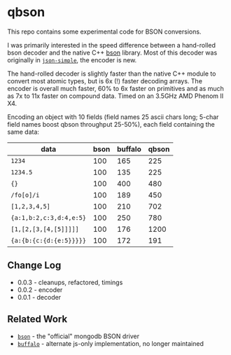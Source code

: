 qbson
=====

This repo contains some experimental code for BSON conversions.

I was primarily interested in the speed difference between a hand-rolled bson
decoder and the native C++ [bson](https://npmjs.org/bson) library.  Most of this
decoder was originally in [`json-simple`](https://github.com/andrasq/node-json-simple),
the encoder is new.

The hand-rolled decoder is slightly faster than the native C++ module to convert
most atomic types, but is 6x (!) faster decoding arrays.  The encoder is overall
much faster, 60% to 6x faster on primitives and as much as 7x to 11x faster on
compound data.  Timed on an 3.5GHz AMD Phenom II X4.


Encoding an object with 10 fields (field names 25 ascii chars long; 5-char field
names boost qbson throughput 25-50%), each field containing the same data:

| data                    | bson | buffalo | qbson |
|-------------------------|-----|-----|-----|
| `1234`                  | 100 | 165 | 225 |
| `1234.5`                | 100 | 135 | 225 |
| `{}`                    | 100 | 400 | 480 |
| `/fo[o]/i`              | 100 | 189 | 450 |
| `[1,2,3,4,5]`           | 100 | 210 | 702 |
| `{a:1,b:2,c:3,d:4,e:5}` | 100 | 250 | 780 |
| `[1,[2,[3,[4,[5]]]]]`   | 100 | 176 | 1200 |
| `{a:{b:{c:{d:{e:5}}}}}` | 100 | 172 | 191 |


Change Log
----------

- 0.0.3 - cleanups, refactored, timings
- 0.0.2 - encoder
- 0.0.1 - decoder

Related Work
------------

- [`bson`](https://github.com/mongodb/js-bson) - the "official" mongodb BSON driver
- [`buffalo`](https://github.com/marcello3d/node-buffalo) - alternate js-only implementation, no longer maintained
